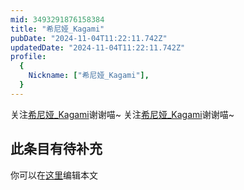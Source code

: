 ```yaml
---
mid: 3493291876158384
title: "希尼娅_Kagami"
pubDate: "2024-11-04T11:22:11.742Z"
updatedDate: "2024-11-04T11:22:11.742Z"
profile:
  {
    Nickname: ["希尼娅_Kagami"],
  }
---
```


关注[希尼娅_Kagami](https://space.bilibili.com/3493291876158384)谢谢喵~ 关注[希尼娅_Kagami](https://space.bilibili.com/3493291876158384)谢谢喵~

## 此条目有待补充
你可以在[这里](https://github.com/Yuhanawa/VTuber.ICU-Content/edit/master/v/希尼娅_Kagami/index.md)编辑本文

